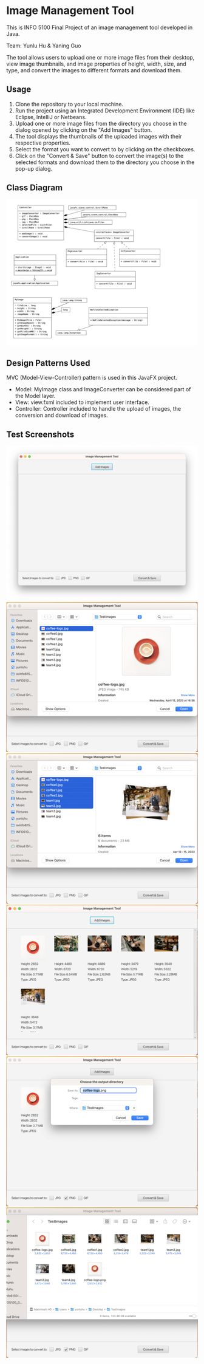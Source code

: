 # Image Management Tool
This is INFO 5100 Final Project of an image management tool developed in Java.

Team: Yunlu Hu & Yaning Guo

The tool allows users to upload one or more image files from their desktop, view image thumbnails, and image properties of height, width, size, and type, and convert the images to different formats and download them.

## Usage
1. Clone the repository to your local machine.
2. Run the project using an Integrated Development Environment (IDE) like Eclipse, IntelliJ or Netbeans.
3. Upload one or more image files from the directory you choose in the dialog opened by clicking on the "Add Images" button.
4. The tool displays the thumbnails of the uploaded images with their respective properties.
5. Select the format you want to convert to by clicking on the checkboxes.
6. Click on the "Convert & Save" button to convert the image(s) to the selected formats and download them to the directory you choose in the pop-up dialog.

## Class Diagram
![UML.png](UML.png)

## Design Patterns Used
MVC (Model-View-Controller) pattern is used in this JavaFX project. 

* Model: MyImage class and ImageConverter can be considered part of the Model layer.
* View: view.fxml included to implement user interface.
* Controller: Controller included to handle the upload of images, the conversion and download of images.

## Test Screenshots
![application-main-layout.png](TestScreenshot%2Fapplication-main-layout.png)
![upload-single-image.png](TestScreenshot%2Fupload-single-image.png)
![upload-multiple-images.png](TestScreenshot%2Fupload-multiple-images.png)
![upload-completed.png](TestScreenshot%2Fupload-completed.png)
![convert-format.png](TestScreenshot%2Fconvert-format.png)
![convert-completed.png](TestScreenshot%2Fconvert-completed.png)